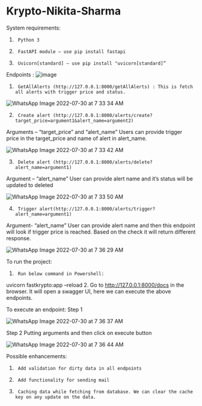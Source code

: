 # Krypto-Nikita-Sharma
System requirements:
1.      Python 3
2.      FastAPI module – use pip install fastapi
3.      Uvicorn[standard] – use pip install "uvicorn[standard]”
Endpoints :
![image](https://user-images.githubusercontent.com/73489837/181866097-de312a92-1a93-4559-9352-670641d36991.png)


1.      GetAllAlerts (http://127.0.0.1:8000/getAllAlerts) : This is fetch all alerts with trigger price and status.

 ![WhatsApp Image 2022-07-30 at 7 33 34 AM](https://user-images.githubusercontent.com/73489837/181866168-ea59f0a9-4d69-44d8-b6fc-28b70e3ddbc8.jpeg)


2.      Create alert (http://127.0.0.1:8000/alerts/create?target_price=argument1&alert_name=argument2)
Arguments – “target_price” and “alert_name”
Users can provide trigger price in the target_price and name of alert in alert_name.

![WhatsApp Image 2022-07-30 at 7 33 42 AM](https://user-images.githubusercontent.com/73489837/181866201-69aa833c-4abc-4e4b-ad74-95cb4150eafd.jpeg)


3.      Delete alert (http://127.0.0.1:8000/alerts/delete?alert_name=argument1)
Argument – “alert_name”
User can provide alert name and it’s status will be updated to deleted

![WhatsApp Image 2022-07-30 at 7 33 50 AM](https://user-images.githubusercontent.com/73489837/181866225-d88f07ae-2ea1-47d9-b5fc-5b0967a1f29c.jpeg)


4.      Trigger alert(http://127.0.0.1:8000/alerts/trigger?alert_name=argument1)
Argument- “alert_name”
User can provide alert name and then this endpoint will look if trigger price is reached. Based on the check it will return different response.

![WhatsApp Image 2022-07-30 at 7 36 29 AM](https://user-images.githubusercontent.com/73489837/181866247-85c2efc5-4390-4489-9725-1a8fab49a0c1.jpeg)

To run the project:
1.      Run below command in Powershell:
uvicorn fastkrypto:app –reload
2.      Go to http://127.0.0.1:8000/docs in the browser. It will open a swagger UI, here we can execute the above endpoints.
 
To execute an endpoint:
Step 1

![WhatsApp Image 2022-07-30 at 7 36 37 AM](https://user-images.githubusercontent.com/73489837/181866267-758f99e3-b882-47bf-8ae8-94ab3d648ffe.jpeg)

Step 2
Putting arguments and then click on execute button

![WhatsApp Image 2022-07-30 at 7 36 44 AM](https://user-images.githubusercontent.com/73489837/181866279-cbc2f6dd-4535-4931-aafe-ee440c2ff39c.jpeg)

  
Possible enhancements:
1.      Add validation for dirty data in all endpoints
2.      Add functionality for sending mail
3.      Caching data while fetching from database. We can clear the cache key on any update on the data.
 

